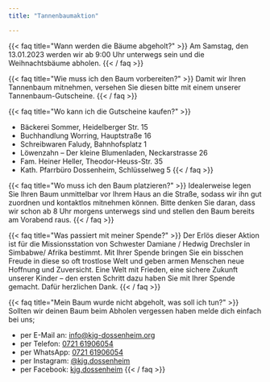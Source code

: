 ```yaml
---
title: "Tannenbaumaktion"

---
```

{{< faq title="Wann werden die Bäume abgeholt?" >}}
Am Samstag, den 13.01.2023 werden wir ab 9:00 Uhr unterwegs sein und die Weihnachtsbäume abholen.
{{< / faq >}}

{{< faq title="Wie muss ich den Baum vorbereiten?" >}}
Damit wir Ihren Tannenbaum mitnehmen, versehen Sie diesen bitte mit einem unserer Tannenbaum-Gutscheine.
{{< / faq >}}

{{< faq title="Wo kann ich die Gutscheine kaufen?" >}}
* Bäckerei Sommer, Heidelberger Str. 15
* Buchhandlung Worring, Hauptstraße 16
* Schreibwaren Faludy, Bahnhofsplatz 1
* Löwenzahn – Der kleine Blumenladen, Neckarstrasse 26
* Fam. Heiner Heller, Theodor-Heuss-Str. 35
* Kath. Pfarrbüro Dossenheim, Schlüsselweg 5 
{{< / faq >}}

{{< faq title="Wo muss ich den Baum platzieren?" >}}
Idealerweise legen Sie Ihren Baum unmittelbar vor Ihrem Haus an die Straße, sodass wir ihn gut zuordnen und kontaktlos mitnehmen können. Bitte denken Sie daran, dass wir schon ab 8 Uhr morgens unterwegs sind und stellen den Baum bereits am Vorabend raus.
{{< / faq >}}

{{< faq title="Was passiert mit meiner Spende?" >}}
Der Erlös dieser Aktion ist für die Missionsstation von Schwester Damiane / Hedwig Drechsler in Simbabwe/ Afrika bestimmt. Mit Ihrer Spende bringen Sie ein bisschen Freude in diese so oft trostlose Welt und geben armen Menschen neue Hoffnung und Zuversicht. Eine Welt mit Frieden, eine sichere Zukunft unserer Kinder – den ersten Schritt dazu haben Sie mit Ihrer Spende gemacht. Dafür herzlichen Dank.
{{< / faq >}}

{{< faq title="Mein Baum wurde nicht abgeholt, was soll ich tun?" >}}
Sollten wir deinen Baum beim Abholen vergessen haben melde dich einfach bei uns;
* per E-Mail an: [info@kjg-dossenheim.org](mailto:info@kjg-dossenheim.org)
* per Telefon: [0721 61906054](tel:072161906054)
* per WhatsApp: [0721 61906054](https://wa.me/4972161906054)
* per Instagram: [@kjg.dossenheim](https://www.instagram.com/kjg.dossenheim/)
* per Facebook: [kjg.dossenheim](https://www.facebook.com/kjg.dossenheim/)
{{< / faq >}}